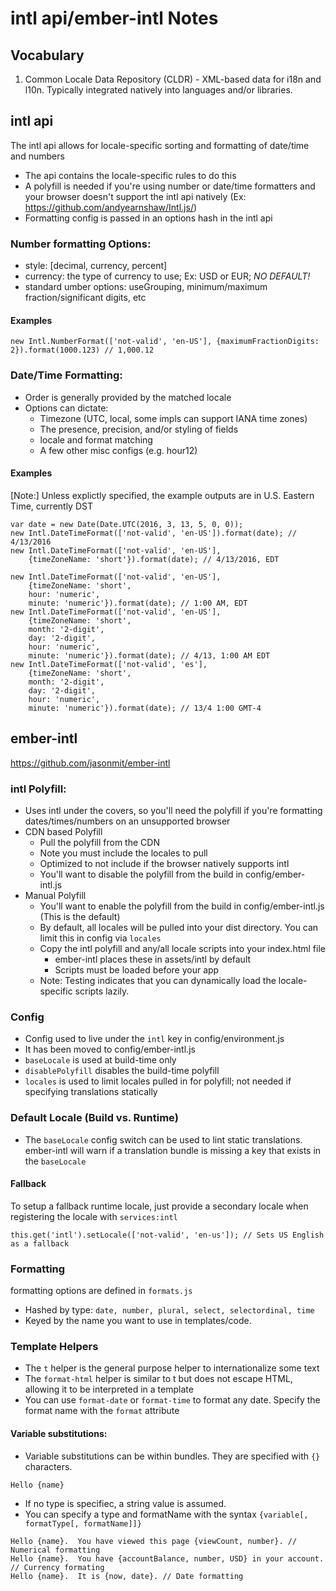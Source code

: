 # intl api/ember-intl Notes

## Vocabulary
1. Common Locale Data Repository (CLDR) - XML-based data for i18n and l10n.  Typically integrated natively into languages and/or libraries.

## intl api

The intl api allows for locale-specific sorting and formatting of date/time and numbers

* The api contains the locale-specific rules to do this
* A polyfill is needed if you're using number or date/time formatters and your browser doesn't support the intl api natively (Ex: https://github.com/andyearnshaw/Intl.js/)
* Formatting config is passed in an options hash in the intl api

### Number formatting Options:
* style: [decimal, currency, percent]
* currency: the type of currency to use; Ex: USD or EUR; _*NO DEFAULT!*_
* standard umber options: useGrouping, minimum/maximum fraction/significant digits, etc

#### Examples
```
new Intl.NumberFormat(['not-valid', 'en-US'], {maximumFractionDigits: 2}).format(1000.123) // 1,000.12
```

### Date/Time Formatting:

* Order is generally provided by the matched locale
* Options can dictate:
  * Timezone (UTC, local, some impls can support IANA time zones)
  * The presence, precision, and/or styling of fields
  * locale and format matching
  * A few other misc configs (e.g. hour12)


#### Examples
[Note:] Unless explictly specified, the example outputs are in U.S. Eastern Time, currently DST
```
var date = new Date(Date.UTC(2016, 3, 13, 5, 0, 0));
new Intl.DateTimeFormat(['not-valid', 'en-US']).format(date); // 4/13/2016
new Intl.DateTimeFormat(['not-valid', 'en-US'],
    {timeZoneName: 'short'}).format(date); // 4/13/2016, EDT

new Intl.DateTimeFormat(['not-valid', 'en-US'],
    {timeZoneName: 'short',
    hour: 'numeric',
    minute: 'numeric'}).format(date); // 1:00 AM, EDT
new Intl.DateTimeFormat(['not-valid', 'en-US'],
    {timeZoneName: 'short',
    month: '2-digit',
    day: '2-digit',
    hour: 'numeric',
    minute: 'numeric'}).format(date); // 4/13, 1:00 AM EDT
new Intl.DateTimeFormat(['not-valid', 'es'],
    {timeZoneName: 'short',
    month: '2-digit',
    day: '2-digit',
    hour: 'numeric',
    minute: 'numeric'}).format(date); // 13/4 1:00 GMT-4
```

## ember-intl

https://github.com/jasonmit/ember-intl

### intl Polyfill:

* Uses intl under the covers, so you'll need the polyfill if you're formatting dates/times/numbers on an unsupported browser
* CDN based Polyfill
  * Pull the polyfill from the CDN <script src="https://cdn.polyfill.io/v2/polyfill.min.js?features=Intl.~locale.en-US,Intl.~locale.fr-FR,Intl.~locale.es-ES"></script>
  * Note you must include the locales to pull
  * Optimized to not include if the browser natively supports intl
  * You'll want to disable the polyfill from the build in config/ember-intl.js
* Manual Polyfill
  * You'll want to enable the polyfill from the build in config/ember-intl.js (This is the default)
  * By default, all locales will be pulled into your dist directory.  You can limit this in config via `locales`
  * Copy the intl polyfill and any/all locale scripts into your index.html file
    * ember-intl places these in assets/intl by default
    * Scripts must be loaded before your app
  * Note: Testing indicates that you can dynamically load the locale-specific scripts lazily.

### Config
* Config used to live under the `intl` key in config/environment.js
* It has been moved to config/ember-intl.js
* `baseLocale` is used at build-time only
* `disablePolyfill` disables the build-time polyfill
* `locales` is used to limit locales pulled in for polyfill; not needed if specifying translations statically

### Default Locale (Build vs. Runtime)

* The `baseLocale` config switch can be used to lint static translations.  ember-intl will warn if a translation bundle is missing a key that exists in the `baseLocale`

#### Fallback

To setup a fallback runtime locale, just provide a secondary locale when registering the locale with `services:intl`

```
this.get('intl').setLocale(['not-valid', 'en-us']); // Sets US English as a fallback
```

### Formatting

formatting options are defined in `formats.js`

* Hashed by type: `date, number, plural, select, selectordinal, time`
* Keyed by the name you want to use in templates/code.

### Template Helpers
* The `t` helper is the general purpose helper to internationalize some text
* The `format-html` helper is similar to t but does not escape HTML, allowing it to be interpreted in a template
* You can use `format-date` or `format-time` to format any date.  Specify the format name with the `format` attribute

#### Variable substitutions:
* Variable substitutions can be within bundles.  They are specified with `{}` characters.
```
Hello {name}
```
* If no type is specifiec, a string value is assumed.
* You can specify a type and formatName with the syntax `{variable[, formatType[, formatName]]}`
```
Hello {name}.  You have viewed this page {viewCount, number}. // Numerical formatting
Hello {name}.  You have {accountBalance, number, USD} in your account. // Currency formating
Hello {name}.  It is {now, date}. // Date formatting
```
